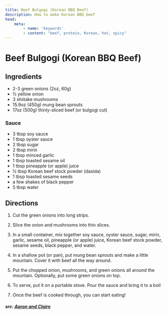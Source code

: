```yaml
---
title: Beef Bulgogi (Korean BBQ Beef)
description: How to make Korean BBQ beef
head:
    meta:
        - name: 'keywords'
        - content: "beef, protein, Korean, hot, spicy"
---
```


# Beef Bulgogi (Korean BBQ Beef)
## Ingredients
- 2-3 green onions (2oz, 60g)
- &frac12; yellow onion
- 3 shiitake mushrooms
- 15.9oz (450g) mung bean sprouts
- 17oz (500g) thinly-sliced beef (or bulgogi cut)

### Sauce
- 3 tbsp soy sauce
- 1 tbsp oyster sauce
- 2 tbsp sugar
- 2 tbsp mirin
- 1 tbsp minced garlic
- 1 tbsp toasted sesame oil
- 1 tbsp pineapple (or apple) juice
- &frac12; tbsp Korean beef stock powder (dasida)
- 1 tbsp toasted sesame seeds
- a few shakes of black pepper
- 5 tbsp water

## Directions
1. Cut the green onions into long strips.

2. Slice the onion and mushrooms into thin slices.

3. In a small container, mix together soy sauce, oyster sauce, sugar, mirin, garlic, sesame oil, pineapple (or apple) juice, Korean beef stock powder, sesame seeds, black pepper, and water.

4. In a shallow pot (or pan), put mung bean sprouts and make a little mountain. Cover it with beef all the way around.

5. Put the chopped onion, mushrooms, and green onions all around the mountain. Optionally, put some green onions on top.

6. To serve, put it on a portable stove. Pour the sauce and bring it to a boil

7. Once the beef is cooked through, you can start eating!

##### src: [Aaron and Claire](https://aaronandclaire.com/mountain-bulgogi-korean-bbq-beef-recipe/)